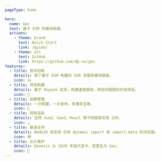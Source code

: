 ```yaml
---
pageType: home

hero:
  name: Gez
  text: 基于 ESM 的模块链接。
  actions:
    - theme: brand
      text: Quick Start
      link: /guide/
    - theme: alt
      text: GitHub
      link: https://github.com/dp-os/gez
features:
  - title: 技术创新
    details: 首个基于 ESM 构建的 SSR 多服务模块链接。
    icon: 👍
  - title: 项目构建
    details: 基于 Rspack 实现，构建速度极快，带给你极致的开发体验。
    icon: 🚀
  - title: 依赖管理
    details: 一次构建，一次发布，多服务生效。
    icon: 🎯
  - title: 同构渲染
    details: 支持 Vue2、Vue3、React 等不同框架实现 SSR。
    icon: ☁️
  - title: 基准支持
    details: Node20 和支持 ESM dynamic import 和 import.meta 的浏览器。
    icon: 😎
  - title: 长久维护
    details: Genesis 从 2020 年迭代至今，现更名为 Gez。
    icon: 👏
---
```

